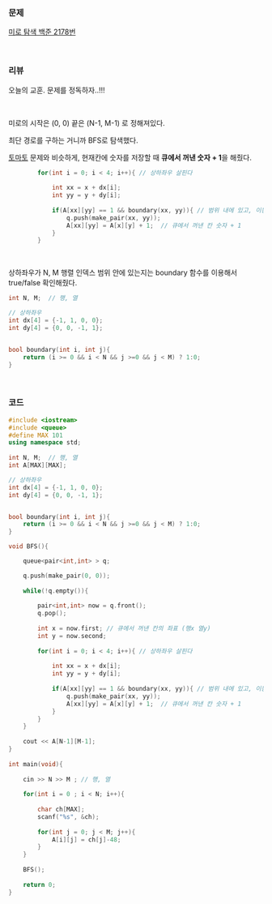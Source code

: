 ### 문제

[미로 탐색 백준 2178번](https://www.acmicpc.net/problem/2178)

</br>

### 리뷰

 오늘의 교훈. 문제를 정독하자..!!!

</br>

미로의 시작은 (0, 0) 끝은 (N-1, M-1) 로 정해져있다. 

최단 경로를 구하는 거니까 BFS로 탐색했다. 

[토마토](https://www.acmicpc.net/problem/7569) 문제와 비슷하게,  현재칸에 숫자를 저장할 때  **큐에서 꺼낸  숫자 + 1**을 해줬다. 

```c++
		for(int i = 0; i < 4; i++){ // 상하좌우 살핀다 
		
			int xx = x + dx[i];
			int yy = y + dy[i];
			
			if(A[xx][yy] == 1 && boundary(xx, yy)){ // 범위 내에 있고, 이동가능한 1이라면. 
				q.push(make_pair(xx, yy));
				A[xx][yy] = A[x][y] + 1;  // 큐에서 꺼낸 칸 숫자 + 1
			}
		}
```

</br>

상하좌우가 N, M 행렬 인덱스 범위 안에 있는지는 boundary 함수를 이용해서 true/false 확인해줬다. 

```c++
int N, M;  // 행, 열  

// 상하좌우 
int dx[4] = {-1, 1, 0, 0};
int dy[4] = {0, 0, -1, 1}; 


bool boundary(int i, int j){
	return (i >= 0 && i < N && j >=0 && j < M) ? 1:0;
}
```



</br>

### 코드

```c++
#include <iostream> 
#include <queue>
#define MAX 101
using namespace std;
   
int N, M;  // 행, 열  
int A[MAX][MAX];

// 상하좌우 
int dx[4] = {-1, 1, 0, 0};
int dy[4] = {0, 0, -1, 1}; 


bool boundary(int i, int j){
	return (i >= 0 && i < N && j >=0 && j < M) ? 1:0;
}

void BFS(){

	queue<pair<int,int> > q;

	q.push(make_pair(0, 0));
	
	while(!q.empty()){
		
		pair<int,int> now = q.front();
		q.pop();
		
		int x = now.first; // 큐에서 꺼낸 칸의 좌표 (행x 열y)
		int y = now.second;
		
		for(int i = 0; i < 4; i++){ // 상하좌우 살핀다 
		
			int xx = x + dx[i];
			int yy = y + dy[i];
			
			if(A[xx][yy] == 1 && boundary(xx, yy)){ // 범위 내에 있고, 이동가능한 1이라면. 
				q.push(make_pair(xx, yy));
				A[xx][yy] = A[x][y] + 1;  // 큐에서 꺼낸 칸 숫자 + 1
			}
		}
	}
	
	cout << A[N-1][M-1];
}  
 
int main(void){
 
	cin >> N >> M ; // 행, 열  
 	
 	for(int i = 0 ; i < N; i++){
 	
 		char ch[MAX];
 		scanf("%s", &ch);
 		
 		for(int j = 0; j < M; j++){
	 		A[i][j] = ch[j]-48;  
		} 
	}  
 
	BFS();
  
	return 0;	
}
```


